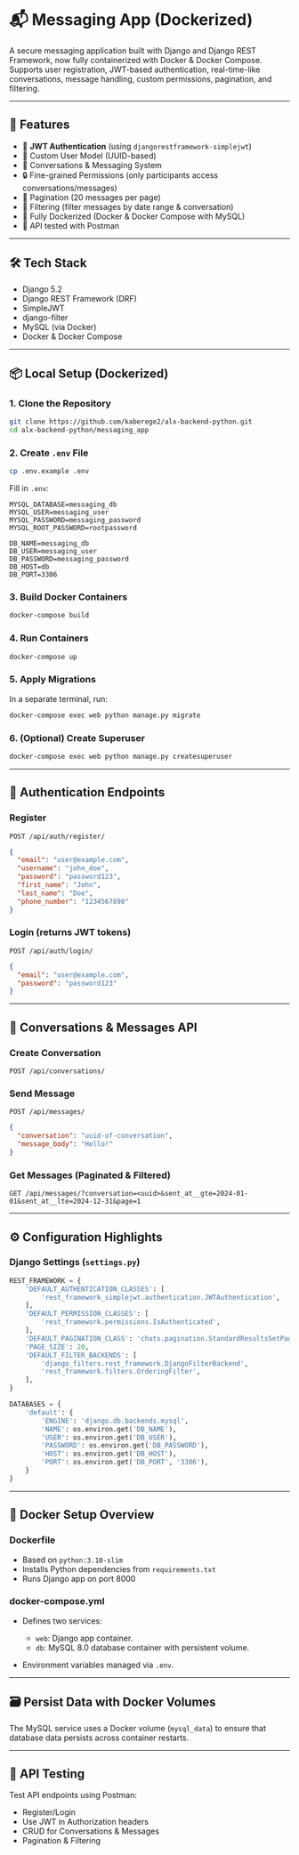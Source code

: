 # 📬 Messaging App (Dockerized)

A secure messaging application built with Django and Django REST Framework, now fully containerized with Docker & Docker Compose. Supports user registration, JWT-based authentication, real-time-like conversations, message handling, custom permissions, pagination, and filtering.

---

## 🚀 Features

- 🔐 **JWT Authentication** (using `djangorestframework-simplejwt`)
- 👤 Custom User Model (UUID-based)
- 💬 Conversations & Messaging System
- 🔒 Fine-grained Permissions (only participants access conversations/messages)
- 📃 Pagination (20 messages per page)
- 🔎 Filtering (filter messages by date range & conversation)
- 🐳 Fully Dockerized (Docker & Docker Compose with MySQL)
- 🧪 API tested with Postman

---

## 🛠️ Tech Stack

- Django 5.2
- Django REST Framework (DRF)
- SimpleJWT
- django-filter
- MySQL (via Docker)
- Docker & Docker Compose

---

## 📦 Local Setup (Dockerized)

### 1. Clone the Repository

```bash
git clone https://github.com/kaberege2/alx-backend-python.git
cd alx-backend-python/messaging_app
```

### 2. Create `.env` File

```bash
cp .env.example .env
```

Fill in `.env`:

```env
MYSQL_DATABASE=messaging_db
MYSQL_USER=messaging_user
MYSQL_PASSWORD=messaging_password
MYSQL_ROOT_PASSWORD=rootpassword

DB_NAME=messaging_db
DB_USER=messaging_user
DB_PASSWORD=messaging_password
DB_HOST=db
DB_PORT=3306
```

### 3. Build Docker Containers

```bash
docker-compose build
```

### 4. Run Containers

```bash
docker-compose up
```

### 5. Apply Migrations

In a separate terminal, run:

```bash
docker-compose exec web python manage.py migrate
```

### 6. (Optional) Create Superuser

```bash
docker-compose exec web python manage.py createsuperuser
```

---

## 🔐 Authentication Endpoints

### Register

`POST /api/auth/register/`

```json
{
  "email": "user@example.com",
  "username": "john_doe",
  "password": "password123",
  "first_name": "John",
  "last_name": "Doe",
  "phone_number": "1234567890"
}
```

### Login (returns JWT tokens)

`POST /api/auth/login/`

```json
{
  "email": "user@example.com",
  "password": "password123"
}
```

---

## 📩 Conversations & Messages API

### Create Conversation

`POST /api/conversations/`

### Send Message

`POST /api/messages/`

```json
{
  "conversation": "uuid-of-conversation",
  "message_body": "Hello!"
}
```

### Get Messages (Paginated & Filtered)

`GET /api/messages/?conversation=<uuid>&sent_at__gte=2024-01-01&sent_at__lte=2024-12-31&page=1`

---

## ⚙️ Configuration Highlights

### Django Settings (`settings.py`)

```python
REST_FRAMEWORK = {
    'DEFAULT_AUTHENTICATION_CLASSES': [
        'rest_framework_simplejwt.authentication.JWTAuthentication',
    ],
    'DEFAULT_PERMISSION_CLASSES': [
        'rest_framework.permissions.IsAuthenticated',
    ],
    'DEFAULT_PAGINATION_CLASS': 'chats.pagination.StandardResultsSetPagination',
    'PAGE_SIZE': 20,
    'DEFAULT_FILTER_BACKENDS': [
        'django_filters.rest_framework.DjangoFilterBackend',
        'rest_framework.filters.OrderingFilter',
    ],
}

DATABASES = {
    'default': {
        'ENGINE': 'django.db.backends.mysql',
        'NAME': os.environ.get('DB_NAME'),
        'USER': os.environ.get('DB_USER'),
        'PASSWORD': os.environ.get('DB_PASSWORD'),
        'HOST': os.environ.get('DB_HOST'),
        'PORT': os.environ.get('DB_PORT', '3306'),
    }
}
```

---

## 🐳 Docker Setup Overview

### Dockerfile

- Based on `python:3.10-slim`
- Installs Python dependencies from `requirements.txt`
- Runs Django app on port 8000

### docker-compose.yml

- Defines two services:

  - `web`: Django app container.
  - `db`: MySQL 8.0 database container with persistent volume.

- Environment variables managed via `.env`.

---

## 🗃️ Persist Data with Docker Volumes

The MySQL service uses a Docker volume (`mysql_data`) to ensure that database data persists across container restarts.

---

## 🧪 API Testing

Test API endpoints using Postman:

- Register/Login
- Use JWT in Authorization headers
- CRUD for Conversations & Messages
- Pagination & Filtering
